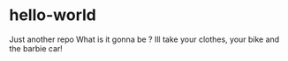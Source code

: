 # hello-world
Just another repo
What is it gonna be ? Ill take your clothes, your bike and the barbie car!

